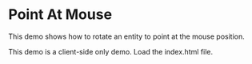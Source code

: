 # Point At Mouse
This demo shows how to rotate an entity to point at the mouse position.

This demo is a client-side only demo. Load the index.html file.